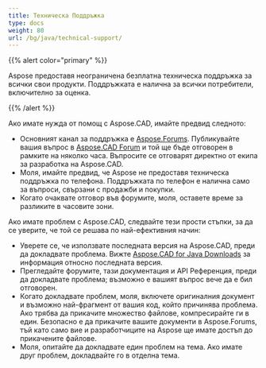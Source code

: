 ```yaml
---
title: Техническа Поддръжка
type: docs
weight: 80
url: /bg/java/technical-support/
---
```


{{% alert color="primary" %}}

Aspose предоставя неограничена безплатна техническа поддръжка за всички свои продукти. Поддръжката е налична за всички потребители, включително за оценка.

{{% /alert %}}

Ако имате нужда от помощ с Aspose.CAD, имайте предвид следното:

- Основният канал за поддръжка е [Aspose.Forums](https://forum.aspose.com/). Публикувайте вашия въпрос в [Aspose.CAD Forum](https://forum.aspose.com/c/cad/19) и той ще бъде отговорен в рамките на няколко часа. Въпросите се отговарят директно от екипа за разработка на Aspose.CAD.
- Моля, имайте предвид, че Aspose не предоставя техническа поддръжка по телефона. Поддръжката по телефон е налична само за въпроси, свързани с продажби и покупки.
- Когато очаквате отговор във форумите, моля, оставете време за разликите в часовите зони.

Ако имате проблем с Aspose.CAD, следвайте тези прости стъпки, за да се уверите, че той се решава по най-ефективния начин:

- Уверете се, че използвате последната версия на Aspose.CAD, преди да докладвате проблема. Вижте [Aspose.CAD for Java Downloads](https://releases.aspose.com/java/repo/com/aspose/aspose-cad/) за информация относно последната версия.
- Прегледайте форумите, тази документация и API Референция, преди да докладвате проблема; възможно е вашият въпрос вече да е бил отговорен.
- Когато докладвате проблем, моля, включете оригиналния документ и възможно най-фрагмент от вашия код, който причинява проблема. Ако трябва да прикачите множество файлове, компресирайте ги в един. Безопасно е да прикачите вашите документи в Aspose.Forums, тъй като само вие и разработчиците на Aspose ще имате достъп до прикачените файлове.
- Моля, опитайте да докладвате един проблем на тема. Ако имате друг проблем, докладвайте го в отделна тема.
